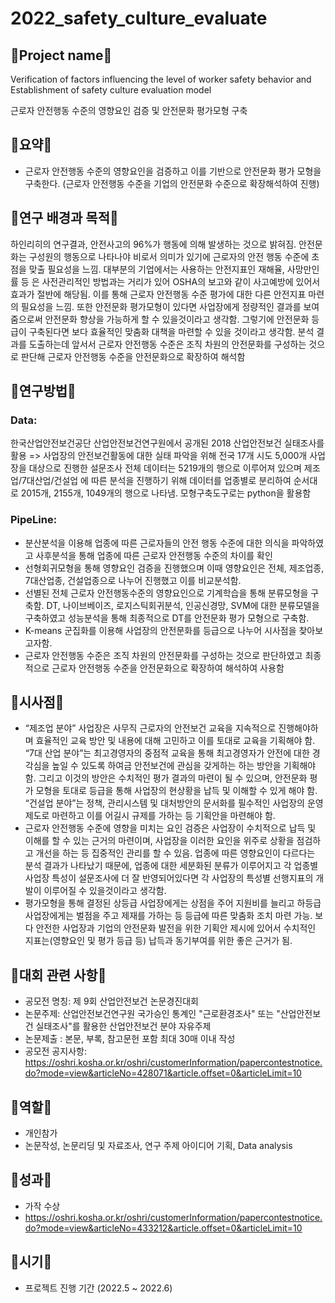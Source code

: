 # 2022_safety_culture_evaluate

## 📁Project name📁
Verification of factors influencing the level of worker safety behavior and Establishment of safety culture evaluation model

근로자 안전행동 수준의 영향요인 검증 및 안전문화 평가모형 구축

## 📁요약📁

- 근로자 안전행동 수준의 영향요인을 검증하고 이를 기반으로 안전문화 평가 모형을 구축한다. (근로자 안전행동 수준을 기업의 안전문화 수준으로 확장해석하여 진행)

## 📁연구 배경과 목적📁

하인리히의 연구결과, 안전사고의 96%가 행동에 의해 발생하는 것으로 밝혀짐. 안전문화는 구성원의 행동으로 나타나야 비로서 의미가 있기에 근로자의 안전 행동 수준에 초점을 맞출 필요성을 느낌. 대부분의 기업에서는 사용하는 안전지표인 재해율, 사망만인률 등 은 사전관리적인 방법과는 거리가 있어 OSHA의 보고와 같이 사고예방에 있어서 효과가 절반에 해당됨. 이를 통해 근로자 안전행동 수준 평가에 대한 다른 안전지표 마련의 필요성을 느낌. 또한 안전문화 평가모형이 있다면 사업장에게 정량적인 결과를 보여줌으로써 안전문화 향상을 가능하게 할 수 있을것이라고 생각함. 그렇기에 안전문화 등급이 구축된다면 보다 효율적인 맞춤화 대책을 마련할 수 있을 것이라고 생각함. 분석 결과를 도출하는데 앞서서 근로자 안전행동 수준은 조직 차원의 안전문화를 구성하는 것으로 판단해 근로자 안전행동 수준을 안전문화으로 확장하여 해석함

## 📁연구방법📁

### Data: 
한국산업안전보건공단 산업안전보건연구원에서 공개된 2018 산업안전보건 실태조사를 활용 => 사업장의 안전보건활동에 대한 실태 파악을 위해 전국 17개 시도 5,000개 사업장을 대상으로 진행한 설문조사
전체 데이터는 5219개의 행으로 이루어져 있으며 제조업/7대산업/건설업 에 따른 분석을 진행하기 위해 데이터를 업종별로 분리하여 순서대로 2015개, 2155개, 1049개의 행으로 나타냄. 모형구축도구로는 python을 활용함

### PipeLine: 
- 분산분석을 이용해 업종에 따른 근로자들의 안전 행동 수준에 대한 의식을 파악하였고 사후분석을 통해 업종에 따른 근로자 안전행동 수준의 차이를 확인 
- 선형회귀모형을 통해 영향요인 검증을 진행했으며 이때 영향요인은 전체, 제조업종, 7대산업종, 건설업종으로 나누어 진행했고 이를 비교분석함.
- 선별된 전체 근로자 안전행동수준의 영향요인으로 기계학습을 통해 분류모형을 구축함. DT, 나이브베이즈, 로지스틱회귀분석, 인공신경망, SVM에 대한 분류모델을 구축하였고 성능분석을 통해 최종적으로 DT를 안전문화 평가 모형으로 구축함.
- K-means 군집화를 이용해 사업장의 안전문화를 등급으로 나누어 시사점을 찾아보고자함.
- 근로자 안전행동 수준은 조직 차원의 안전문화를 구성하는 것으로 판단하였고 최종적으로 근로자 안전행동 수준을 안전문화으로 확장하여 해석하여 사용함

## 📁시사점📁

- “제조업 분야” 사업장은 사무직 근로자의 안전보건 교육을 지속적으로 진행해야하며 효율적인 교육 방안 및 내용에 대해 고민하고 이를 토대로 교육을 기획해야 함. “7대 산업 분야”는 최고경영자의 중점적 교육을 통해 최고경영자가 안전에 대한 경각심을 높일 수 있도록 하여금 안전보건에 관심을 갖게하는 하는 방안을 기획해야 함. 그리고 이것의 방안은 수치적인 평가 결과의 마련이 될 수 있으며, 안전문화 평가 모형을 토대로 등급을 통해 사업장의 현상황을 납득 및 이해할 수 있게 해야 함. “건설업 분야”는 정책, 관리시스템 및 대처방안의 문서화를 필수적인 사업장의 운영제도로 마련하고 이를 어길시 규제를 가하는 등 기획안을 마련해야 함.
- 근로자 안전행동 수준에 영향을 미치는 요인 검증은 사업장이 수치적으로 납득 및 이해를 할 수 있는 근거의 마련이며, 사업장을 이러한 요인을 위주로 상황을 점검하고 개선을 하는 등 집중적인 관리를 할 수 있음. 업종에 따른 영향요인이 다르다는 분석 결과가 나타났기 때문에, 업종에 대한 세분화된 분류가 이루어지고 각 업종별 사업장 특성이 설문조사에 더 잘 반영되어있다면 각 사업장의 특성별 선행지표의 개발이 이루어질 수 있을것이라고 생각함.
- 평가모형을 통해 결정된 상등급 사업장에게는 상점을 주어 지원비를 늘리고 하등급 사업장에게는 벌점을 주고 제재를 가하는 등 등급에 따른 맞춤화 조치 마련 가능. 보다 안전한 사업장과 기업의 안전문화 발전을 위한 기획안 제시에 있어서 수치적인 지표는(영향요인 및 평가 등급 등) 납득과 동기부여를 위한 좋은 근거가 됨.
     
## 📁대회 관련 사항📁
- 공모전 명칭: 제 9회 산업안전보건 논문경진대회
- 논문주제: 산업안전보건연구원 국가승인 통계인 "근로환경조사" 또는 "산업안전보건 실태조사"를 활용한 산업안전보건 분야 자유주제
- 논문제출 : 본문, 부록, 참고문헌 포함 최대 30매 이내 작성
- 공모전 공지사항: https://oshri.kosha.or.kr/oshri/customerInformation/papercontestnotice.do?mode=view&articleNo=428071&article.offset=0&articleLimit=10

## 📁역할📁

- 개인참가
- 논문작성, 논문리딩 및 자료조사, 연구 주제 아이디어 기획, Data analysis

## 📁성과📁

- 가작 수상
- https://oshri.kosha.or.kr/oshri/customerInformation/papercontestnotice.do?mode=view&articleNo=433212&article.offset=0&articleLimit=10

## 📁시기📁

- 프로젝트 진행 기간 (2022.5 ~ 2022.6)
